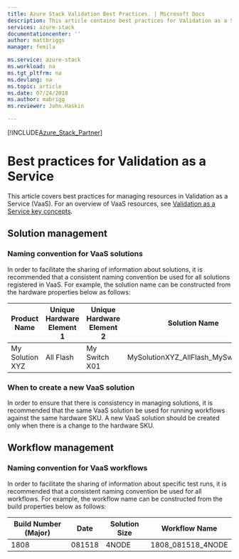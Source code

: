 ```yaml
---
title: Azure Stack Validation Best Practices. | Microsoft Docs
description: This article contains best practices for Validation as a Service.
services: azure-stack
documentationcenter: ''
author: mattbriggs
manager: femila

ms.service: azure-stack
ms.workload: na
ms.tgt_pltfrm: na
ms.devlang: na
ms.topic: article
ms.date: 07/24/2018
ms.author: mabrigg
ms.reviewer: John.Haskin

---
```


[!INCLUDE[Azure_Stack_Partner](./includes/azure-stack-partner-appliesto.md)]

# Best practices for Validation as a Service

This article covers best practices for managing resources in Validation as a Service (VaaS). For an overview of VaaS resources, see [Validation as a Service key concepts](azure-stack-vaas-key-concepts.md).

## Solution management

### Naming convention for VaaS solutions

In order to facilitate the sharing of information about solutions, it is recommended that a consistent naming convention be used for all solutions registered in VaaS. For example, the solution name can be constructed from the hardware properties below as follows:

|Product Name | Unique Hardware Element 1 | Unique Hardware Element 2 | Solution Name
|---|---|---|---|
My Solution XYZ |  All Flash | My Switch X01 | MySolutionXYZ_AllFlash_MySwitchX01

### When to create a new VaaS solution

In order to ensure that there is consistency in managing solutions, it is recommended that the same VaaS solution be used for running workflows against the same hardware SKU. A new VaaS solution should be created only when there is a change to the hardware SKU.

## Workflow management

### Naming convention for VaaS workflows

In order to facilitate the sharing of information about specific test runs, it is recommended that a consistent naming convention be used for all workflows. For example, the workflow name can be constructed from the build properties below as follows:

|Build Number (Major) | Date | Solution Size | Workflow Name
|---|---|---| ---|
1808 | 081518 | 4NODE | 1808_081518_4NODE

